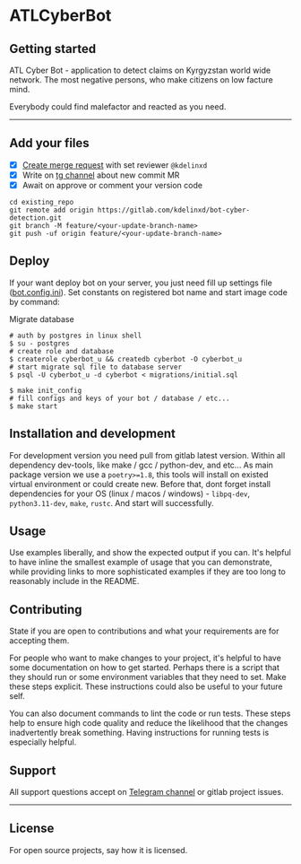 # ATLCyberBot



## Getting started
ATL Cyber Bot - application to detect claims on Kyrgyzstan world wide network. 
The most negative persons, who make citizens on low facture mind.

Everybody could find malefactor and reacted as you need.

***

## Add your files

- [x] [Create merge request](https://gitlab.com/kdelinxd/bot-cyber-detection/-/merge_requests) with set reviewer `@kdelinxd`
- [x] Write on [tg channel](https://t.me/+Ey_WXRTHA7E0YmY1) about new commit MR
- [x] Await on approve or comment your version code

```
cd existing_repo
git remote add origin https://gitlab.com/kdelinxd/bot-cyber-detection.git
git branch -M feature/<your-update-branch-name>
git push -uf origin feature/<your-update-branch-name>
```

## Deploy

If your want deploy bot on your server, you just need fill up settings file ([bot.config.ini](bot.config.ini)). 
Set constants on registered bot name and start image code by command:

Migrate database
```shell
# auth by postgres in linux shell
$ su - postgres
# create role and database
$ createrole cyberbot_u && createdb cyberbot -O cyberbot_u
# start migrate sql file to database server
$ psql -U cyberbot_u -d cyberbot < migrations/initial.sql
```

```shell
$ make init_config
# fill configs and keys of your bot / database / etc...
$ make start
```

## Installation and development
For development version you need pull from gitlab latest version. Within all dependency dev-tools, like make / gcc / python-dev, and etc... As main package version we use a `poetry>=1.8`, this tools will install on existed virtual environment or could create new. Before that, dont forget install dependencies for your OS (linux / macos / windows) - `libpq-dev`, `python3.11-dev`, `make`, `rustc`. And start will successfully.   

## Usage
Use examples liberally, and show the expected output if you can. It's helpful to have inline the smallest example of usage that you can demonstrate, while providing links to more sophisticated examples if they are too long to reasonably include in the README.

## Contributing
State if you are open to contributions and what your requirements are for accepting them.

For people who want to make changes to your project, it's helpful to have some documentation on how to get started. Perhaps there is a script that they should run or some environment variables that they need to set. Make these steps explicit. These instructions could also be useful to your future self.

You can also document commands to lint the code or run tests. These steps help to ensure high code quality and reduce the likelihood that the changes inadvertently break something. Having instructions for running tests is especially helpful.

## Support
All support questions accept on [Telegram channel](https://t.me/+Ey_WXRTHA7E0YmY1) or gitlab project issues.

***

## License
For open source projects, say how it is licensed.
